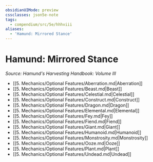 ```yaml
---
obsidianUIMode: preview
cssclasses: json5e-note
tags:
  - compendium/src/5e/hhhviii
aliases:
  - 'Hamund: Mirrored Stance'
---
```

# Hamund: Mirrored Stance
*Source: Hamund's Harvesting Handbook: Volume III* 

- [[5. Mechanics/Optional Features/Aberration.md\|Aberration]]
- [[5. Mechanics/Optional Features/Beast.md\|Beast]]
- [[5. Mechanics/Optional Features/Celestial.md\|Celestial]]
- [[5. Mechanics/Optional Features/Construct.md\|Construct]]
- [[5. Mechanics/Optional Features/Dragon.md\|Dragon]]
- [[5. Mechanics/Optional Features/Elemental.md\|Elemental]]
- [[5. Mechanics/Optional Features/Fey.md\|Fey]]
- [[5. Mechanics/Optional Features/Fiend.md\|Fiend]]
- [[5. Mechanics/Optional Features/Giant.md\|Giant]]
- [[5. Mechanics/Optional Features/Humanoid.md\|Humanoid]]
- [[5. Mechanics/Optional Features/Monstrosity.md\|Monstrosity]]
- [[5. Mechanics/Optional Features/Ooze.md\|Ooze]]
- [[5. Mechanics/Optional Features/Plant.md\|Plant]]
- [[5. Mechanics/Optional Features/Undead.md\|Undead]]
